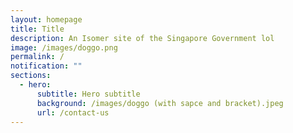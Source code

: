 ```yaml
---
layout: homepage
title: Title
description: An Isomer site of the Singapore Government lol
image: /images/doggo.png
permalink: /
notification: ""
sections:
  - hero:
      subtitle: Hero subtitle
      background: /images/doggo (with sapce and bracket).jpeg
      url: /contact-us
---
```

